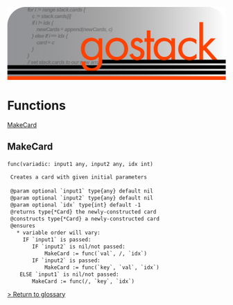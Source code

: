 ![Banner](../images/gostack_SmallerTransparent.png)

 <h1>Functions</h1>

 [MakeCard](#MakeCard)

 <h2 name = "MakeCard">MakeCard</h2>

 `func(variadic: input1 any, input2 any, idx int)`

```
 Creates a card with given initial parameters
 
 @param optional `input1` type{any} default nil
 @param optional `input2` type{any} default nil
 @param optional `idx` type{int} default -1
 @returns type{*Card} the newly-constructed card
 @constructs type{*Card} a newly-constructed card
 @ensures
   * variable order will vary:
     IF `input1` is passed:
 		IF `input2` is nil/not passed:
 			MakeCard := func(`val`, /, `idx`)
 		IF `input2` is passed:
 			MakeCard := func(`key`, `val`, `idx`)
 	ELSE `input1` is nil/not passed:
 		MakeCard := func(/, `key`, `idx`)
```

 [> Return to glossary](../README.md)